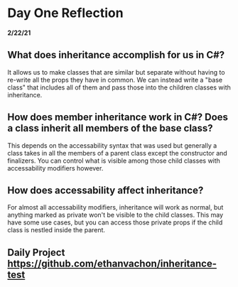 # Day One Reflection

**2/22/21**

## What does inheritance accomplish for us in C#?

It allows us to make classes that are similar but separate without having to re-write all the props they have in common. We can instead write a "base class" that includes all of them and pass those into the children classes with inheritance.

## How does member inheritance work in C#? Does a class inherit all members of the base class?

This depends on the accessability syntax that was used but generally a class takes in all the members of a parent class except the constructor and finalizers. You can control what is visible among those child classes with accessability modifiers however.

## How does accessability affect inheritance?

For almost all accessability modifiers, inheritance will work as normal, but anything marked as private won't be visible to the child classes. This may have some use cases, but you can access those private props if the child class is nestled inside the parent.

## Daily Project https://github.com/ethanvachon/inheritance-test
